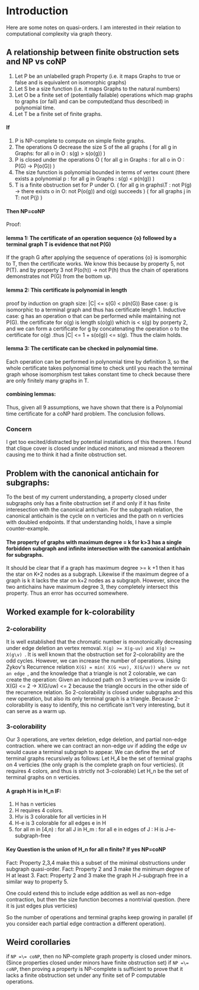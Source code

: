 # Introduction
Here are some notes on quasi-orders.
I am interested in their relation to computational complexity via graph theory.
## A relationship between finite obstruction sets and NP vs coNP
1. Let P be an unlabelled graph Property (i.e. it maps Graphs to true or false and is equivalent on isomorphic graphs)
2. Let S be a size function (i.e. it maps Graphs to the natural numbers)
3. Let O be a finite set of (potentially failable) operations which map graphs to graphs (or fail) and can be computed(and thus described) in polynomial time.
4. Let T be a finite set of finite graphs.
#### If 
1. P is NP-complete to compute on simple finite graphs.
2. The operations O decrease the size S of the all graphs ( for all g in Graphs: for all o in O : s(g) > s(o(g)) )
3. P is closed under the operations O ( for all g in Graphs : for all o in O : P(G) -> P(o(G)) )
4. The size function is polynomial bounded in terms of vertex count (there exists a polynomial p : for all g in Graphs : s(g) < p(n(g)) )
5. T is a finite obstruction set for P under O. ( for all g in graphs\T : not P(g) -> there exists o in O:  not P(o(g)) and o(g) succeeds ) ( for all graphs j in T:  not P(j) )
#### Then NP=coNP
Proof: 
#### lemma 1: The certificate of an operation sequence {o} followed by a terminal graph T is evidence that not P(G)
If the graph G after applying the sequence of operations {o} is isomorphic to T, then the certificate works.
We know this because by property 5, not P(T). and by property 3 not P(o(h)) -> not P(h) thus the chain of operations demonstrates not P(G) from the bottom up.
#### lemma 2: This certificate is polynomial in length
proof by induction on graph size: |C| <= s(G) < p(n(G))
Base case: g is isomorphic to a terminal graph and thus has certificate length 1.
Inductive case: g has an operation o that can be performed while maintaining not P(G).
the certificate for o(g) is length s(o(g)) which is < s(g) by porperty 2, and we can form a certificate for g
by concatenating the operation o to the certificate for o(g) .thus |C| <= 1 + s(o(g)) <= s(g). Thus the claim holds.
#### lemma 3: The certificate can be checked in polynomial time.
Each operation can be performed in polynomial time by definition 3,
so the whole certificate takes polynomial time to check until you reach the terminal graph 
whose isomorphism test takes constant time to check because there are only finitely many graphs in T.
#### combining lemmas:
Thus, given all 9 assumptions, we have shown that there is a Polynomial time certificate for a coNP hard problem. The conclusion follows.
### Concern
I get too excited/distracted by potential instatiations of this theorem.
I found that clique cover is closed under induced minors, and misread a theorem causing me to think it had a finite obstruction set.
## Problem with the canonical antichain for subgraphs:
To the best of my current understanding, a property closed under subgraphs only has a finite obstruction set if and only if it has finite interesection with the canonical antichain.
For the subgraph relation, the canonical antichain is the cycle on n verticies and the path on n verticies with doubled endpoints.
If that understanding holds, I have a simple counter-example.
#### The property of graphs with maximum degree = k for k>3 has a single forbidden subgraph and infinite intersection with the canonical antichain for subgraphs.
It should be clear that if a graph has maximum degree >= k +1 then it has the star on K+2 nodes as a subgraph.
Likewise if the maximum degree of a graph is k it lacks the star on k+2 nodes as a subgraph.
However, since the two antichains have maximum degree 3, they completely intersect this property. Thus an error has occurred somewhere.
## Worked example for k-colorability
### 2-colorability 
It is well established that the chromatic number is monotonically decreasing under edge deletion an vertex removal.
```X(g) >= X(g-uv) and X(g) >= X(g\v) ```.
It is well known that the obstruction set for 2-colorability are the odd cycles.
However, we can increase the number of operations.
Using Zykov's Recurrence relation ```X(G) = min( X(G +uv), X(G/uv)) where uv not an edge ```, and the knowledge that a triangle is not 2 colorable,
we can create the operation:
Given an induced path on 3 verticies u-v-w inside G:  X(G) <= 2 -> X(G/uw) <= 2 because the triangle occurs in the other side of the recurrence relation.
So 2-colorability is closed under subgraphs and this new operation, but also its only terminal graph is a triangle.
Because 2-colorability is easy to identify, this no certificate isn't very interesting, but it can serve as a warm up.
### 3-colorability
Our 3 operations, are vertex deletion, edge deletion, and partial non-edge contraction.
where we can contract an non-edge uv if adding the edge uv would cause a terminal subgraph to appear.
We can define the set of terminal graphs recursively as follows:
Let H_4 be the set of terminal graphs on 4 verticies (the only graph is the complete graph on four verticies). (it requires 4 colors, and thus is strictly not 3-colorable)
Let H_n be the set of terminal graphs on n verticies.
#### A graph H is in H_n IF:
1. H has n verticies
2. H requires 4 colors.
3. H\v is 3 colorable for all verticies in H
4. H-e is 3 colorable for all edges e in H
5. for all m in [4,n) : for all J in H_m : for all e in edges of J : H is J-e-subgraph-free
#### Key Question is the union of H_n for all n finite? If yes NP=coNP
Fact: Property 2,3,4 make this a subset of the minimal obstructions under subgraph quasi-order.
Fact: Property 2 and 3 make the minimum degree of H at least 3.
Fact: Property 2 and 3 make the graph H J-subgraph free in a similar way to property 5.

One could extend this to include edge addition as well as non-edge contraction, but then the size function becomes a nontrivial question. (here it is just edges plus verticies)

So the number of operations and terminal graphs keep growing in parallel (if you consider each partial edge contraction a different operation).
## Weird corollaries
if ```NP =\= coNP```, then no NP-complete graph property is closed under minors. (Since properties closed under minors have finite obstruction set)
if ```NP =\= coNP```, then proving a property is NP-complete is sufficient to prove that it lacks a finite obstruction set under any finite set of P computable operations.


